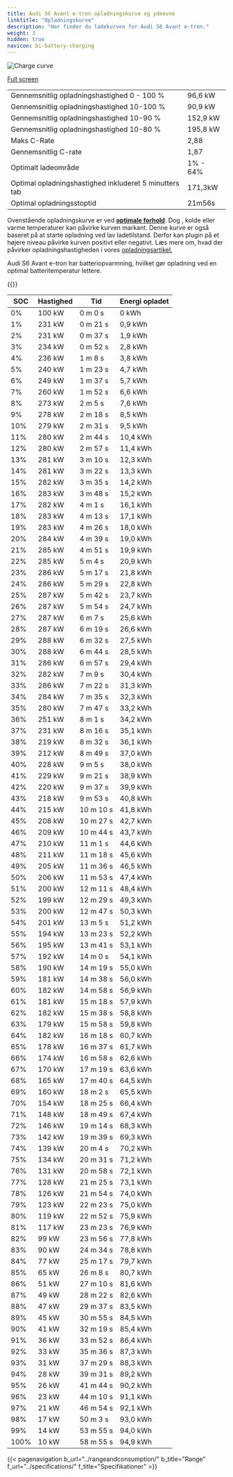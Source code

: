 ```yaml
---
title: Audi S6 Avant e-tron opladningskurve og ydeevne
linktitle: "Opladningskurve"
description: "Her finder du ladekurven for Audi S6 Avant e-tron."
weight: 3
hidden: true
navicon: bi-battery-charging
---
```

<!-- markdownlint-disable MD033 -->
<img src="/images/models/audi/a6_e-tron/s6_avant_e-tron/chargingcurve.svg" alt="Charge curve" class="img-fluid">

[Full screen](/images/models/audi/a6_e-tron/s6_avant_e-tron/chargingcurve.svg)


<table class="table table-striped border">
<tbody>
<tr>
<td>Gennemsnitlig opladningshastighed 0 - 100 %</td><td>96,6 kW</td>
</tr>
<tr>
<td>Gennemsnitlig opladningshastighed 10-100 %</td><td>90,9 kW</td>
</tr>
<tr>
<td>Gennemsnitlig opladningshastighed 10-90 %</td><td>152,9 kW</td>
</tr>
<tr>
<td>Gennemsnitlig opladningshastighed 10-80 %</td><td>195,8 kW</td>
</tr>
<tr>
<td>Maks C-Rate</td><td>2,88</td>
</tr>
<tr>
<td>Gennemsnitlig C-rate</td><td>1,87</td>
</tr>
<tr>
<td>Optimalt ladeområde</td><td>1% - 64%</td>
</tr>
<tr>
<td>Optimal opladningshastighed inkluderet 5 minutters tab</td><td>171,3kW</td>
</tr>
<tr>
<td>Optimal opladningsstoptid</td><td>21m56s</td>
</tr>
</tbody>
</table>


Ovenstående opladningskurve er ved **[optimale forhold](../../../../../technology/battery/charging/#temperatur)**. Dog , kolde eller varme temperaturer kan påvirke kurven markant. Denne kurve er også baseret på at starte opladning ved lav ladetilstand. Derfor kan plugin på et højere niveau påvirke kurven positivt eller negativt. Læs mere om, hvad der påvirker opladningshastigheden i vores [opladningsartikel.](../../../../../technology/battery/charging/)


Audi S6 Avant e-tron har batteriopvarmning, hvilket gør opladning ved en optimal batteritemperatur lettere.


{{<evkxdisplayaddarticle />}}
<table class="table table-striped border">
<thead>
<tr><th>SOC</th><th>Hastighed</th><th>Tid</th><th>Energi opladet</th></tr>
</thead>
<tbody>
<tr>
<td>0%</td><td>100 kW</td><td> 0 m 0 s </td><td>0 kWh </td>
</tr>
<tr>
<td>1%</td><td>231 kW</td><td> 0 m 21 s </td><td>0,9 kWh </td>
</tr>
<tr>
<td>2%</td><td>231 kW</td><td> 0 m 37 s </td><td>1,9 kWh </td>
</tr>
<tr>
<td>3%</td><td>234 kW</td><td> 0 m 52 s </td><td>2,8 kWh </td>
</tr>
<tr>
<td>4%</td><td>236 kW</td><td> 1 m 8 s </td><td>3,8 kWh </td>
</tr>
<tr>
<td>5%</td><td>240 kW</td><td> 1 m 23 s </td><td>4,7 kWh </td>
</tr>
<tr>
<td>6%</td><td>249 kW</td><td> 1 m 37 s </td><td>5,7 kWh </td>
</tr>
<tr>
<td>7%</td><td>260 kW</td><td> 1 m 52 s </td><td>6,6 kWh </td>
</tr>
<tr>
<td>8%</td><td>273 kW</td><td> 2 m 5 s </td><td>7,6 kWh </td>
</tr>
<tr>
<td>9%</td><td>278 kW</td><td> 2 m 18 s </td><td>8,5 kWh </td>
</tr>
<tr>
<td>10%</td><td>279 kW</td><td> 2 m 31 s </td><td>9,5 kWh </td>
</tr>
<tr>
<td>11%</td><td>280 kW</td><td> 2 m 44 s </td><td>10,4 kWh </td>
</tr>
<tr>
<td>12%</td><td>280 kW</td><td> 2 m 57 s </td><td>11,4 kWh </td>
</tr>
<tr>
<td>13%</td><td>281 kW</td><td> 3 m 10 s </td><td>12,3 kWh </td>
</tr>
<tr>
<td>14%</td><td>281 kW</td><td> 3 m 22 s </td><td>13,3 kWh </td>
</tr>
<tr>
<td>15%</td><td>282 kW</td><td> 3 m 35 s </td><td>14,2 kWh </td>
</tr>
<tr>
<td>16%</td><td>283 kW</td><td> 3 m 48 s </td><td>15,2 kWh </td>
</tr>
<tr>
<td>17%</td><td>282 kW</td><td> 4 m 1 s </td><td>16,1 kWh </td>
</tr>
<tr>
<td>18%</td><td>283 kW</td><td> 4 m 13 s </td><td>17,1 kWh </td>
</tr>
<tr>
<td>19%</td><td>283 kW</td><td> 4 m 26 s </td><td>18,0 kWh </td>
</tr>
<tr>
<td>20%</td><td>284 kW</td><td> 4 m 39 s </td><td>19,0 kWh </td>
</tr>
<tr>
<td>21%</td><td>285 kW</td><td> 4 m 51 s </td><td>19,9 kWh </td>
</tr>
<tr>
<td>22%</td><td>285 kW</td><td> 5 m 4 s </td><td>20,9 kWh </td>
</tr>
<tr>
<td>23%</td><td>286 kW</td><td> 5 m 17 s </td><td>21,8 kWh </td>
</tr>
<tr>
<td>24%</td><td>286 kW</td><td> 5 m 29 s </td><td>22,8 kWh </td>
</tr>
<tr>
<td>25%</td><td>287 kW</td><td> 5 m 42 s </td><td>23,7 kWh </td>
</tr>
<tr>
<td>26%</td><td>287 kW</td><td> 5 m 54 s </td><td>24,7 kWh </td>
</tr>
<tr>
<td>27%</td><td>287 kW</td><td> 6 m 7 s </td><td>25,6 kWh </td>
</tr>
<tr>
<td>28%</td><td>287 kW</td><td> 6 m 19 s </td><td>26,6 kWh </td>
</tr>
<tr>
<td>29%</td><td>288 kW</td><td> 6 m 32 s </td><td>27,5 kWh </td>
</tr>
<tr>
<td>30%</td><td>288 kW</td><td> 6 m 44 s </td><td>28,5 kWh </td>
</tr>
<tr>
<td>31%</td><td>286 kW</td><td> 6 m 57 s </td><td>29,4 kWh </td>
</tr>
<tr>
<td>32%</td><td>282 kW</td><td> 7 m 9 s </td><td>30,4 kWh </td>
</tr>
<tr>
<td>33%</td><td>286 kW</td><td> 7 m 22 s </td><td>31,3 kWh </td>
</tr>
<tr>
<td>34%</td><td>284 kW</td><td> 7 m 35 s </td><td>32,3 kWh </td>
</tr>
<tr>
<td>35%</td><td>280 kW</td><td> 7 m 47 s </td><td>33,2 kWh </td>
</tr>
<tr>
<td>36%</td><td>251 kW</td><td> 8 m 1 s </td><td>34,2 kWh </td>
</tr>
<tr>
<td>37%</td><td>231 kW</td><td> 8 m 16 s </td><td>35,1 kWh </td>
</tr>
<tr>
<td>38%</td><td>219 kW</td><td> 8 m 32 s </td><td>36,1 kWh </td>
</tr>
<tr>
<td>39%</td><td>212 kW</td><td> 8 m 49 s </td><td>37,0 kWh </td>
</tr>
<tr>
<td>40%</td><td>228 kW</td><td> 9 m 5 s </td><td>38,0 kWh </td>
</tr>
<tr>
<td>41%</td><td>229 kW</td><td> 9 m 21 s </td><td>38,9 kWh </td>
</tr>
<tr>
<td>42%</td><td>220 kW</td><td> 9 m 37 s </td><td>39,9 kWh </td>
</tr>
<tr>
<td>43%</td><td>218 kW</td><td> 9 m 53 s </td><td>40,8 kWh </td>
</tr>
<tr>
<td>44%</td><td>215 kW</td><td> 10 m 10 s </td><td>41,8 kWh </td>
</tr>
<tr>
<td>45%</td><td>208 kW</td><td> 10 m 27 s </td><td>42,7 kWh </td>
</tr>
<tr>
<td>46%</td><td>209 kW</td><td> 10 m 44 s </td><td>43,7 kWh </td>
</tr>
<tr>
<td>47%</td><td>210 kW</td><td> 11 m 1 s </td><td>44,6 kWh </td>
</tr>
<tr>
<td>48%</td><td>211 kW</td><td> 11 m 18 s </td><td>45,6 kWh </td>
</tr>
<tr>
<td>49%</td><td>205 kW</td><td> 11 m 36 s </td><td>46,5 kWh </td>
</tr>
<tr>
<td>50%</td><td>206 kW</td><td> 11 m 53 s </td><td>47,4 kWh </td>
</tr>
<tr>
<td>51%</td><td>200 kW</td><td> 12 m 11 s </td><td>48,4 kWh </td>
</tr>
<tr>
<td>52%</td><td>199 kW</td><td> 12 m 29 s </td><td>49,3 kWh </td>
</tr>
<tr>
<td>53%</td><td>200 kW</td><td> 12 m 47 s </td><td>50,3 kWh </td>
</tr>
<tr>
<td>54%</td><td>201 kW</td><td> 13 m 5 s </td><td>51,2 kWh </td>
</tr>
<tr>
<td>55%</td><td>194 kW</td><td> 13 m 23 s </td><td>52,2 kWh </td>
</tr>
<tr>
<td>56%</td><td>195 kW</td><td> 13 m 41 s </td><td>53,1 kWh </td>
</tr>
<tr>
<td>57%</td><td>192 kW</td><td> 14 m 0 s </td><td>54,1 kWh </td>
</tr>
<tr>
<td>58%</td><td>190 kW</td><td> 14 m 19 s </td><td>55,0 kWh </td>
</tr>
<tr>
<td>59%</td><td>181 kW</td><td> 14 m 38 s </td><td>56,0 kWh </td>
</tr>
<tr>
<td>60%</td><td>182 kW</td><td> 14 m 58 s </td><td>56,9 kWh </td>
</tr>
<tr>
<td>61%</td><td>181 kW</td><td> 15 m 18 s </td><td>57,9 kWh </td>
</tr>
<tr>
<td>62%</td><td>182 kW</td><td> 15 m 38 s </td><td>58,8 kWh </td>
</tr>
<tr>
<td>63%</td><td>179 kW</td><td> 15 m 58 s </td><td>59,8 kWh </td>
</tr>
<tr>
<td>64%</td><td>182 kW</td><td> 16 m 18 s </td><td>60,7 kWh </td>
</tr>
<tr>
<td>65%</td><td>178 kW</td><td> 16 m 37 s </td><td>61,7 kWh </td>
</tr>
<tr>
<td>66%</td><td>174 kW</td><td> 16 m 58 s </td><td>62,6 kWh </td>
</tr>
<tr>
<td>67%</td><td>170 kW</td><td> 17 m 19 s </td><td>63,6 kWh </td>
</tr>
<tr>
<td>68%</td><td>165 kW</td><td> 17 m 40 s </td><td>64,5 kWh </td>
</tr>
<tr>
<td>69%</td><td>160 kW</td><td> 18 m 2 s </td><td>65,5 kWh </td>
</tr>
<tr>
<td>70%</td><td>154 kW</td><td> 18 m 25 s </td><td>66,4 kWh </td>
</tr>
<tr>
<td>71%</td><td>148 kW</td><td> 18 m 49 s </td><td>67,4 kWh </td>
</tr>
<tr>
<td>72%</td><td>146 kW</td><td> 19 m 14 s </td><td>68,3 kWh </td>
</tr>
<tr>
<td>73%</td><td>142 kW</td><td> 19 m 39 s </td><td>69,3 kWh </td>
</tr>
<tr>
<td>74%</td><td>139 kW</td><td> 20 m 4 s </td><td>70,2 kWh </td>
</tr>
<tr>
<td>75%</td><td>134 kW</td><td> 20 m 31 s </td><td>71,2 kWh </td>
</tr>
<tr>
<td>76%</td><td>131 kW</td><td> 20 m 58 s </td><td>72,1 kWh </td>
</tr>
<tr>
<td>77%</td><td>128 kW</td><td> 21 m 25 s </td><td>73,1 kWh </td>
</tr>
<tr>
<td>78%</td><td>126 kW</td><td> 21 m 54 s </td><td>74,0 kWh </td>
</tr>
<tr>
<td>79%</td><td>123 kW</td><td> 22 m 23 s </td><td>75,0 kWh </td>
</tr>
<tr>
<td>80%</td><td>119 kW</td><td> 22 m 52 s </td><td>75,9 kWh </td>
</tr>
<tr>
<td>81%</td><td>117 kW</td><td> 23 m 23 s </td><td>76,9 kWh </td>
</tr>
<tr>
<td>82%</td><td>99 kW</td><td> 23 m 56 s </td><td>77,8 kWh </td>
</tr>
<tr>
<td>83%</td><td>90 kW</td><td> 24 m 34 s </td><td>78,8 kWh </td>
</tr>
<tr>
<td>84%</td><td>77 kW</td><td> 25 m 17 s </td><td>79,7 kWh </td>
</tr>
<tr>
<td>85%</td><td>65 kW</td><td> 26 m 8 s </td><td>80,7 kWh </td>
</tr>
<tr>
<td>86%</td><td>51 kW</td><td> 27 m 10 s </td><td>81,6 kWh </td>
</tr>
<tr>
<td>87%</td><td>49 kW</td><td> 28 m 22 s </td><td>82,6 kWh </td>
</tr>
<tr>
<td>88%</td><td>47 kW</td><td> 29 m 37 s </td><td>83,5 kWh </td>
</tr>
<tr>
<td>89%</td><td>45 kW</td><td> 30 m 55 s </td><td>84,5 kWh </td>
</tr>
<tr>
<td>90%</td><td>41 kW</td><td> 32 m 19 s </td><td>85,4 kWh </td>
</tr>
<tr>
<td>91%</td><td>36 kW</td><td> 33 m 52 s </td><td>86,4 kWh </td>
</tr>
<tr>
<td>92%</td><td>33 kW</td><td> 35 m 36 s </td><td>87,3 kWh </td>
</tr>
<tr>
<td>93%</td><td>31 kW</td><td> 37 m 29 s </td><td>88,3 kWh </td>
</tr>
<tr>
<td>94%</td><td>28 kW</td><td> 39 m 31 s </td><td>89,2 kWh </td>
</tr>
<tr>
<td>95%</td><td>26 kW</td><td> 41 m 44 s </td><td>90,2 kWh </td>
</tr>
<tr>
<td>96%</td><td>23 kW</td><td> 44 m 10 s </td><td>91,1 kWh </td>
</tr>
<tr>
<td>97%</td><td>21 kW</td><td> 46 m 54 s </td><td>92,1 kWh </td>
</tr>
<tr>
<td>98%</td><td>17 kW</td><td> 50 m 3 s </td><td>93,0 kWh </td>
</tr>
<tr>
<td>99%</td><td>14 kW</td><td> 53 m 55 s </td><td>94,0 kWh </td>
</tr>
<tr>
<td>100%</td><td>10 kW</td><td> 58 m 55 s </td><td>94,9 kWh </td>
</tr>
</tbody>
</table>


{{< pagenavigation b_url="../rangeandconsumption/" b_title="Range" f_url="../specifications/" f_title="Specifikationer" >}}
